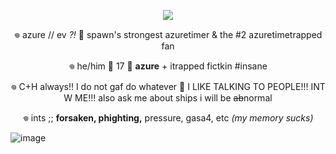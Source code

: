 <p align="center">
  <img
    src="https://github.com/user-attachments/assets/6edcb51b-da2c-40e8-a091-91adecb5a11e">
</p>


 <p align="center">
 𖦹 azure // ev <i>?!</i> 🪻 spawn's strongest azuretimer & the #2 azuretimetrapped fan
</p>  
<p align="center">
 𖦹 he/him 🪻 17 🪻 <b>azure</b> + itrapped fictkin #insane
</p>
<p align="center">
𖦹 C+H always!! I do not gaf do whatever 🪻 I LIKE TALKING TO PEOPLE!!! INT W ME!!! also ask me about ships i will be <del>ab</del>normal
</p>
<p align="center">
𖦹 ints ;; <b>forsaken, phighting,</b> pressure, gasa4, etc <i>(my memory sucks)</i>
</p>

![image](https://github.com/user-attachments/assets/015d5b8a-73ca-4f85-8421-6bd59ec75bd6)
